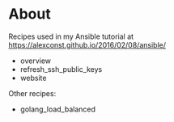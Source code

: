 # About

Recipes used in my Ansible tutorial at https://alexconst.github.io/2016/02/08/ansible/
- overview
- refresh_ssh_public_keys
- website

Other recipes:
- golang_load_balanced

